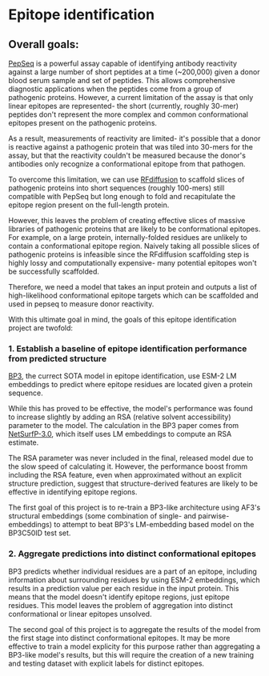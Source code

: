 # Epitope identification

## Overall goals:

[PepSeq](https://www.nature.com/articles/s41596-022-00766-8) is a powerful assay capable of identifying antibody reactivity against a large number of short peptides at a time (~200,000) given a donor blood serum sample and set of peptides. This allows comprehensive diagnostic applications when the peptides come from a group of pathogenic proteins. However, a current limitation of the assay is that only linear epitopes are represented- the short (currently, roughly 30-mer) peptides don't represent the more complex and common conformational epitopes present on the pathogenic proteins. 

As a result, measurements of reactivity are limited- it's possible that a donor is reactive against a pathogenic protein that was tiled into 30-mers for the assay, but that the reactivity couldn't be measured because the donor's antibodies only recognize a conformational epitope from that pathogen.

To overcome this limitation, we can use [RFdiffusion](https://github.com/RosettaCommons/RFdiffusion) to scaffold slices of pathogenic proteins into short sequences (roughly 100-mers) still compatible with PepSeq but long enough to fold and recapitulate the epitope region present on the full-length protein.

However, this leaves the problem of creating effective slices of massive libraries of pathogenic proteins that are likely to be conformational epitopes. For example, on a large protein, internally-folded residues are unlikely to contain a conformational epitope region. Naively taking all possible slices of pathogenic proteins is infeasible since the RFdiffusion scaffolding step is highly lossy and computationally expensive- many potential epitopes won't be successfully scaffolded. 

Therefore, we need a model that takes an input protein and outputs a list of high-likelihood conformational epitope targets which can be scaffolded and used in pepseq to measure donor reactivity.

With this ultimate goal in mind, the goals of this epitope identification project are twofold:

### 1. Establish a baseline of epitope identification performance from predicted structure

[BP3](https://onlinelibrary.wiley.com/doi/full/10.1002/pro.4497), the currect SOTA model in epitope identification, use ESM-2 LM embeddings to predict where epitope residues are located given a protein sequence. 

While this has proved to be effective, the model's performance was found to increase slightly by adding an RSA (relative solvent accessibility) parameter to the model. The calculation in the BP3  paper comes from [NetSurfP-3.0](https://services.healthtech.dtu.dk/services/NetSurfP-3.0/), which itself uses LM embeddings to compute an RSA estimate.

The RSA parameter was never included in the final, released model due to the slow speed of calculating it. However, the performance boost fromm including the RSA feature, even when approximated without an explicit structure prediction, suggest that structure-derived features are likely to be effective in identifying epitope regions.

The first goal of this project is to re-train a BP3-like architecture using AF3's structural embeddings (some combination of single- and pairwise- embeddings) to attempt to beat BP3's LM-embedding based model on the BP3C50ID test set.

### 2. Aggregate predictions into distinct conformational epitopes

BP3 predicts whether individual residues are a part of an epitope, including information about surrounding residues by using ESM-2 embeddings, which results in a prediction value per each residue in the input protein. This means that the model doesn't identify epitope regions, just epitope residues. This model leaves the problem of aggregation into distinct conformational or linear epitopes unsolved.

The second goal of this project is to aggregate the results of the model from the first stage into distinct conformational epitopes. It may be more effective to train a model explicity for this purpose rather than aggregating a BP3-like model's results, but this will require the creation of a new training and testing dataset with explicit labels for distinct epitopes.